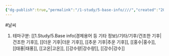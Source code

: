 ```yaml
---
{"dg-publish":true,"permalink":"/1-study/5-base-info////","created":"2024-11-20T21:02:30.063+09:00","updated":"2025-06-03T20:07:22.455+09:00"}
---
```



#날씨

1. 테마구분: [[1.Study/5.Base info(경제용어 등 기타 정보)/기타/기후/건조한 기후\|건조한 기후]], [[더운 기후\|더운 기후]], [[추운 기후\|추운 기후]], [[홍수\|홍수]], [[태풍\|태풍]], [[고온\|고온]], [[강수량\|강수량]], [[강수\|강수]]

